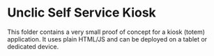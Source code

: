 # Unclic Self Service Kiosk

This folder contains a very small proof of concept for a kiosk (totem) application.
It uses plain HTML/JS and can be deployed on a tablet or dedicated device.
